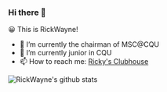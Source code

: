 ### Hi there 👋
😀 This is RickWayne!
- 🔭 I’m currently the chairman of MSC@CQU
- 🌱 I’m currently junior in CQU
- 📫 How to reach me: [Ricky's Clubhouse](https://rickwayne1125.cn)

![RickWayne's github stats](https://github-readme-stats.vercel.app/api?username=RickWayne1125&show_icons=true&bg_color=30,191970,904e95&title_color=fff&text_color=fff&count_private=true&show_icons=true&hide=prs)

<!--
**RickWayne1125/RickWayne1125** is a ✨ _special_ ✨ repository because its `README.md` (this file) appears on your GitHub profile.

Here are some ideas to get you started:

- 🔭 I’m currently working on ...
- 🌱 I’m currently learning ...
- 👯 I’m looking to collaborate on ...
- 🤔 I’m looking for help with ...
- 💬 Ask me about ...
- 📫 How to reach me: ...
- 😄 Pronouns: ...
- ⚡ Fun fact: ...
-->
